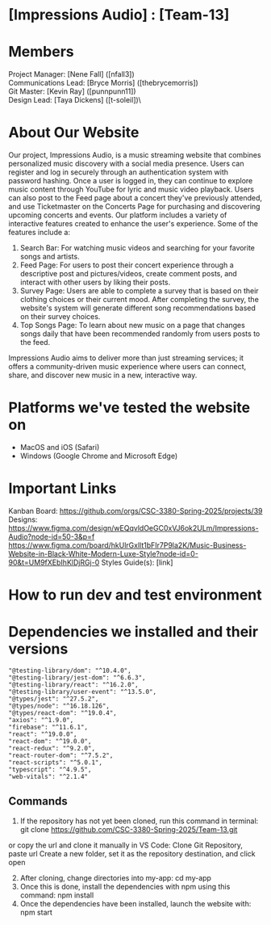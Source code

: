 # [Impressions Audio] : [Team-13]
# Members
Project Manager: [Nene Fall] ([nfall3])\
Communications Lead: [Bryce Morris] ([thebrycemorris])\
Git Master: [Kevin Ray] ([punnpunn11])\
Design Lead: [Taya Dickens] ([t-soleil])\

# About Our Website
Our project, Impressions Audio, is a music streaming website that combines personalized music discovery with a social media presence. Users can register and log in securely through an authentication system with password hashing. Once a user is logged in, they can continue to explore music content through YouTube for lyric and music video playback. Users can also post to the Feed page about a concert they've previously attended, and use Ticketmaster on the Concerts Page for purchasing and discovering upcoming concerts and events. Our platform includes a variety of interactive features created to enhance the user's experience. Some of the features include a:

1. Search Bar: For watching music videos and searching for your favorite songs and artists.
2. Feed Page: For users to post their concert experience through a descriptive post and pictures/videos, create comment posts, and interact with other users by liking their posts.
3. Survey Page: Users are able to complete a survey that is based on their clothing choices or their current mood. After completing the survey, the website's system will generate different song recommendations based on their survey choices.
4. Top Songs Page: To learn about new music on a page that changes songs daily that have been recommended randomly from users posts to the feed.
   
Impressions Audio aims to deliver more than just streaming services; it offers a community-driven music experience where users can connect, share, and discover new music in a new, interactive way.

# Platforms we've tested the website on
- MacOS and iOS (Safari)
- Windows (Google Chrome and Microsoft Edge)

# Important Links
Kanban Board: https://github.com/orgs/CSC-3380-Spring-2025/projects/39 \
Designs: https://www.figma.com/design/wEQqvldOeGC0xVJ6ok2ULm/Impressions-Audio?node-id=50-3&p=f 
https://www.figma.com/board/hkUlrGxllt1bFIr7P9la2K/Music-Business-Website-in-Black-White-Modern-Luxe-Style?node-id=0-90&t=UM9fXEbIhKlDjRGj-0 
Styles Guide(s): [link]

# How to run dev and test environment

# Dependencies we installed and their versions
    "@testing-library/dom": "^10.4.0",
    "@testing-library/jest-dom": "^6.6.3",
    "@testing-library/react": "^16.2.0",
    "@testing-library/user-event": "^13.5.0",
    "@types/jest": "^27.5.2",
    "@types/node": "^16.18.126",
    "@types/react-dom": "^19.0.4",
    "axios": "^1.9.0",
    "firebase": "^11.6.1",
    "react": "^19.0.0",
    "react-dom": "^19.0.0",
    "react-redux": "^9.2.0",
    "react-router-dom": "^7.5.2",
    "react-scripts": "^5.0.1",
    "typescript": "^4.9.5",
    "web-vitals": "^2.1.4"

## Commands
1. If the repository has not yet been cloned, run this command in terminal:
git clone https://github.com/CSC-3380-Spring-2025/Team-13.git

or copy the url and clone it manually in VS Code:
Clone Git Repository, paste url
Create a new folder, set it as the repository destination, and click open

2. After cloning, change directories into my-app:
cd  my-app
3. Once this is done, install the dependencies with npm using this command:
npm install
4. Once the dependencies have been installed, launch the website with:
npm start